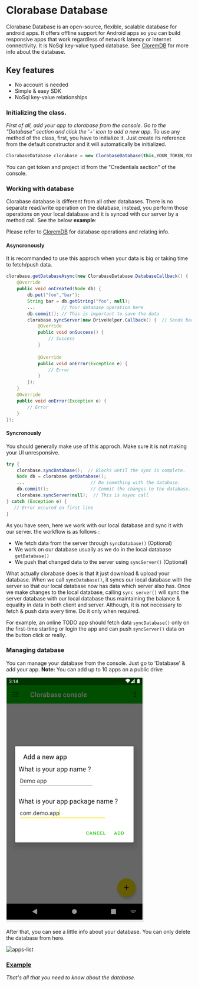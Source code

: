 # Clorabase Database
Clorabase Database is an open-source, flexible, scalable database for android apps. It offers offline support for Android apps so you can build responsive apps that work regardless of network latency or Internet connectivity. It is NoSql key-value typed database. See [CloremDB](https://github.com/ErrorxCode/CloremDB) for more info about the database.

## Key features
- No account is needed
- Simple & easy SDK
- NoSql key-value relationships

### Initializing the class.
*First of all, add your app to clorabase from the console. Go to the "Database" section and click the '+' icon to add a new app*.
To use any method of the class, first, you have to initialize it. Just create its reference from the default constructor and it will automatically be initialized.

```java
ClorabaseDatabase clorabase = new ClorabaseDatabase(this,YOUR_TOKEN,YOUR_PROJECT_ID);
```
You can get token and project id from the "Credentials section" of the console.

### Working with database
Clorabase database is different from all other databases. There is no separate read/write operation on the database, instead, you perform those operations on your local database and it is synced with our server by a method call. See the below **example**:

Please refer to [CloremDB](https://github.com/ErrorxCode/CloremDB) for database operations and relating info.


#### Asyncronously
It is recommanded to use this approch when your data is big or taking time to fetch/push data.
```java
clorabase.getDatabaseAsync(new ClorabaseDatabase.DatabaseCallback() {  // Fetches data from the server
    @Override
    public void onCreated(Node db) {
        db.put("foo","bar");
        String bar = db.getString("foo", null);
        ...          // Your database operation here
        db.commit(); // This is important to save the data
        clorabase.syncServer(new DriveHelper.Callback() {  // Sends back the new data
            @Override
            public void onSuccess() {
                // Success
            }
            
            @Override
            public void onError(Exception e) {
                // Error
            }
        });
    }
    @Override
    public void onError(Exception e) {
        // Error
    }
});
```
#### Syncronously
You should generally make use of this approch. Make sure it is not making your UI unresponsive.
```java
try {
    clorabase.syncDatabase();  // Blocks until the sync is complete.
    Node db = clorabase.getDatabase();
    ...                         // Do something with the database.
    db.commit();                // Commit the changes to the database.
    clorabase.syncServer(null);  // This is async call
} catch (Exception e) {
   // Error occured on first line
}
```
As you have seen, here we work with our local database and sync it with our server. the workflow is as follows :
- We fetch data from the server through `syncDatabase()` (Optional)
- We work on our database usually as we do in the local database `getDatabase()`
- We push that changed data to the server using `syncServer()` (Optional)

What actually clorabase does is that it just download & upload your database. When we call `syncDatabase()`, it syncs our local database with the server so that our local database now has data which server also has. Once we make changes to the local database, calling `sync server()` will sync the server database with our local database thus maintaining the balance & equality in data in both client and server. Although, it is not necessary to fetch & push data every time. Do it only when required.

For example, an online TODO app should fetch data `syncDatabase()` only on the first-time starting or login the app and can push `syncServer()` data on the button click or really.

### Managing database
You can manage your database from the console. Just go to 'Database' & add your app.
**Note:** You can add up to 10 apps on a public drive

![add-app](add-app.png)

After that, you can see a little info about your database. You can only delete the database from here.

![apps-list](https://user-images.githubusercontent.com/65817230/160416188-15447fa5-c5ff-4413-b61b-02c834341d90.png)



### [Example](https://github.com/ErrorxCode/clorabase-sample)
*That's all that you need to know about the database.*
